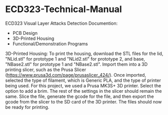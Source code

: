 # ECD323-Technical-Manual
ECD323 Visual Layer Attacks Detection Documention:
- PCB Design
- 3D-Printed Housing
- Functional/Demonstration Programs

3D-Printed Housing:
To print the housing, download the STL files for the lid, "NLid.stl" for prototype 1 and "NLid2.stl" for prototype 2, and base, "NBase2.stl" for prototype 1 and "NBase2.stl". Import them into a 3D printing slicer, such as the Prusa Slicer (https://www.prusa3d.com/page/prusaslicer_424/). Once imported, selected the type of filament, which is Generic PLA, and the type of printer being used. For this project, we used a Prusa MK3S+ 3D printer. Select the option to add a brim. The rest of the settings in the slicer should remain the same. Slice the file, generate the gcode for the file, and then export the gcode from the slicer to the SD card of the 3D printer. The files should now be ready for printing. 


